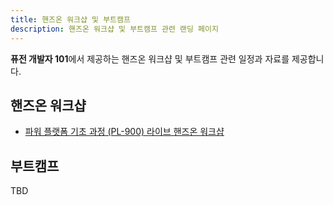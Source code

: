 ```yaml
---
title: 핸즈온 워크샵 및 부트캠프
description: 핸즈온 워크샵 및 부트캠프 관련 랜딩 페이지
---
```


**퓨전 개발자 101**에서 제공하는 핸즈온 워크샵 및 부트캠프 관련 일정과 자료를 제공합니다.


## 핸즈온 워크샵 ##

* [파워 플랫폼 기초 과정 (PL-900) 라이브 핸즈온 워크샵](./pl-900)


## 부트캠프 ##

TBD
